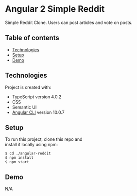 # Angular 2 Simple Reddit

Simple Reddit Clone. Users can post articles and vote on posts.

<!---Deployed on Github Pages.
Check it out [here](https://edward-rodriguez.github.io/angular-reddit/) -->

## Table of contents

- [Technologies](#technologies)
- [Setup](#setup)
- [Demo](#Demo)

## Technologies

Project is created with:

- TypeScript version 4.0.2
- CSS
- Semantic UI
- [Angular CLI](https://github.com/angular/angular-cli) version 10.0.7

## Setup

To run this project, clone this repo and  
install it locally using npm:

```
$ cd ./angular-reddit
$ npm install
$ npm start
```

## Demo

N/A

<!---
![Demo](robofriends.gif) -->
